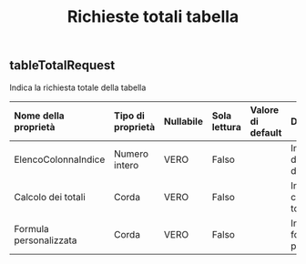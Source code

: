 ﻿---
title: Richieste totali tabella
second_title: Aspose.Cells Cloud Documen
type: docs
url: /it/specification/model/tabletotalrequest/
description: "Aspose.Cells Specifica del modello cloud: TableTotalRequest. Gestisci facilmente Excel e altri fogli di calcolo con funzionalità come apertura, generazione, modifica, divisione, unione, confronto e conversione"
kwords: Excel, Office, Foglio di calcolo, Cloud REST API, TabellaTotaleRichiesta
weight: 50
---
## **tableTotalRequest**

 Indica la richiesta totale della tabella

| Nome della proprietà| Tipo di proprietà| Nullabile| Sola lettura| Valore di default| Descrizione|
|:- |:- |:- |:- |:- |:- |
| ElencoColonnaIndice| Numero intero| VERO| Falso|| Indica l'indice della colonna dell'elenco.|
| Calcolo dei totali| Corda| VERO| Falso|| Indica il calcolo dei totali.|
| Formula personalizzata| Corda| VERO| Falso||Indica la formula personalizzata.|

